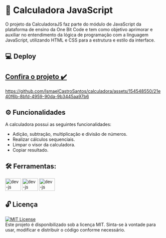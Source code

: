 # 🚀 Calculadora JavaScript
O projeto da CalculadoraJS faz parte do módulo de JavaScript da plataforma de ensino da One Bit Code e tem como objetivo aprimorar e auxiliar no entendimento da lógica de programação com a linguagem JavaScript, utilizando HTML e CSS para a estrutura e estilo da interface.

## 💻 Deploy
## [Confira o projeto ✔️](https://calculadorajs-project.netlify.app/)

https://github.com/IsmaelCastroSantos/calculadora/assets/154548550/21e40f6b-8bfd-4959-90da-9b3445aa97b6

## ⚙️ Funcionalidades
A calculadora possui as seguintes funcionalidades:

- Adição, subtração, multiplicação e divisão de números.
- Realizar cálculos sequenciais.
- Limpar o visor da calculadora.
- Copiar resultado.

## 🛠️ Ferramentas:
<div>
        <img align="center" alt="dev-js" height="40" width="50" <img src="https://cdn.jsdelivr.net/gh/devicons/devicon/icons/html5/html5-original.svg" />
        <img align="center" alt="dev-js" height="40" width="50" <img src="https://cdn.jsdelivr.net/gh/devicons/devicon/icons/css3/css3-original.svg" />
        <img align="center" alt="dev-js" height="40" width="50" <img src="https://cdn.jsdelivr.net/gh/devicons/devicon/icons/javascript/javascript-original.svg">
</div>

## 🔓 Licença
[![MIT License](https://img.shields.io/badge/License-MIT-green.svg)](https://choosealicense.com/licenses/mit/) <br>
Este projeto é disponibilizado sob a licença MIT. Sinta-se à vontade para usar, modificar e distribuir o código conforme necessário.
